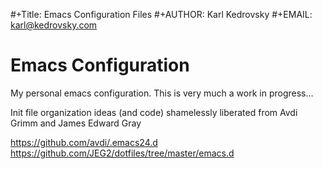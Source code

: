 #+Title:  Emacs Configuration Files
#+AUTHOR: Karl Kedrovsky
#+EMAIL:  karl@kedrovsky.com

# Emacs Configuration

My personal emacs configuration. This is very much a work in progress...

Init file organization ideas (and code) shamelessly liberated from
Avdi Grimm and James Edward Gray

https://github.com/avdi/.emacs24.d
https://github.com/JEG2/dotfiles/tree/master/emacs.d
